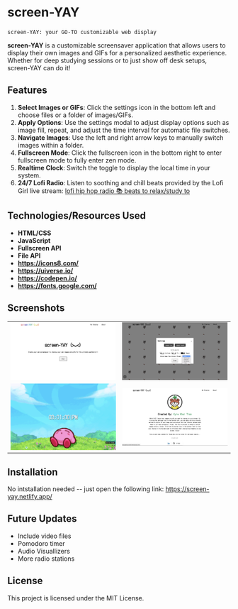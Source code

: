 # screen-YAY

```
screen-YAY: your GO-TO customizable web display
```

**screen-YAY** is a customizable screensaver application that allows users to display their own images and GIFs for a personalized aesthetic experience. Whether for deep studying sessions or to just show off desk setups, screen-YAY can do it!

## Features

1. **Select Images or GIFs**: Click the settings icon in the bottom left and choose files or a folder of images/GIFs.
2. **Apply Options**: Use the settings modal to adjust display options such as image fill, repeat, and adjust the time interval for automatic file switches.
3. **Navigate Images**: Use the left and right arrow keys to manually switch images within a folder.
4. **Fullscreen Mode**: Click the fullscreen icon in the bottom right to enter fullscreen mode to fully enter zen mode.
5. **Realtime Clock**: Switch the toggle to display the local time in your system.
6. **24/7 Lofi Radio**: Listen to soothing and chill beats provided by the Lofi Girl live stream: [lofi hip hop radio 📚 beats to relax/study to](https://www.youtube.com/live/jfKfPfyJRdk?si=r2N77nBpfN_8YR5o)

## Technologies/Resources Used

- **HTML/CSS**
- **JavaScript**
- **Fullscreen API**
- **File API**
- **https://icons8.com/**
- **https://uiverse.io/**
- **https://codepen.io/**
- **https://fonts.google.com/**

## Screenshots

<table>
 <tr>
    <td><img src="./images/SS1.png" width="300" height="auto"></td>
    <td><img src="./images/SS2.png" width="300" height="auto"></td>
    </tr>
    <tr>
      <td><img src="./images/SS3.png" width="300" height="auto"></td>
      <td><img src="./images/SS4.png" width="300" height="auto"></td>
    </tr>
 <tr>
</table>

## Installation

No intstallation needed -- just open the following link: https://screen-yay.netlify.app/

## Future Updates

- Include video files
- Pomodoro timer
- Audio Visuallizers
- More radio stations

## License

This project is licensed under the MIT License.
